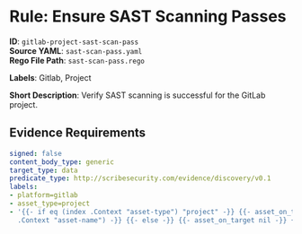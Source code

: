 # Rule: Ensure SAST Scanning Passes

**ID**: `gitlab-project-sast-scan-pass`  
**Source YAML**: `sast-scan-pass.yaml`  
**Rego File Path**: `sast-scan-pass.rego`  

**Labels**: Gitlab, Project

**Short Description**: Verify SAST scanning is successful for the GitLab project.

## Evidence Requirements

```yaml
signed: false
content_body_type: generic
target_type: data
predicate_type: http://scribesecurity.com/evidence/discovery/v0.1
labels:
- platform=gitlab
- asset_type=project
- '{{- if eq (index .Context "asset-type") "project" -}} {{- asset_on_target (index
  .Context "asset-name") -}} {{- else -}} {{- asset_on_target nil -}} {{- end -}}'
```
